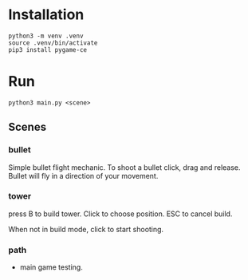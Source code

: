 
# Installation

```
python3 -m venv .venv
source .venv/bin/activate
pip3 install pygame-ce
```

# Run

```
python3 main.py <scene>
```

## Scenes

### bullet

Simple bullet flight mechanic.
To shoot a bullet click, drag and release.
Bullet will fly in a direction of your movement.

### tower

press B to build tower. 
Click to choose position.
ESC to cancel build.

When not in build mode, click to start shooting.

### path

* main game testing.

